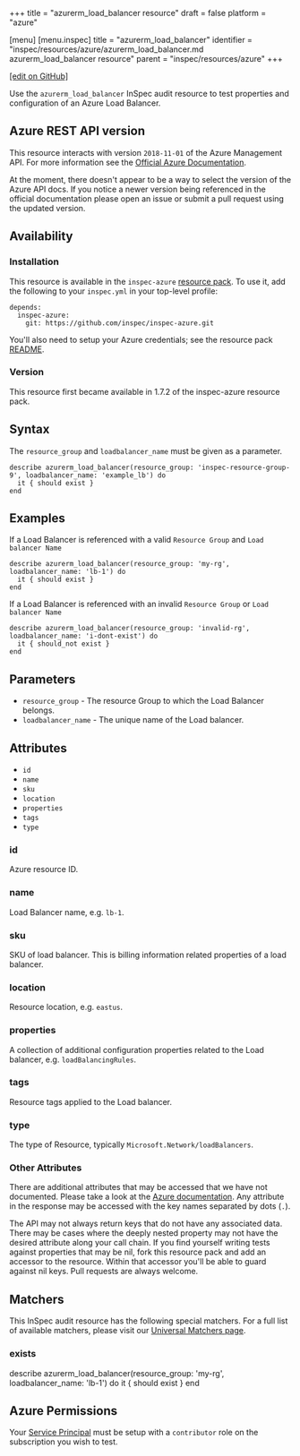 +++
title = "azurerm_load_balancer resource"
draft = false
platform = "azure"

[menu]
  [menu.inspec]
    title = "azurerm_load_balancer"
    identifier = "inspec/resources/azure/azurerm_load_balancer.md azurerm_load_balancer resource"
    parent = "inspec/resources/azure"
+++

[\[edit on GitHub\]](https://github.com/inspec/inspec-azure/blob/master/docs/resources/azurerm_load_balancer.md)

Use the `azurerm_load_balancer` InSpec audit resource to test properties and configuration of
an Azure Load Balancer.

## Azure REST API version

This resource interacts with version `2018-11-01` of the Azure Management API.
For more information see the [Official Azure Documentation](https://docs.microsoft.com/en-us/rest/api/load-balancer/loadbalancers/get).

At the moment, there doesn't appear to be a way to select the version of the
Azure API docs. If you notice a newer version being referenced in the official
documentation please open an issue or submit a pull request using the updated
version.

## Availability

### Installation

This resource is available in the `inspec-azure` [resource
pack](/inspec/glossary/#resource-pack). To use it, add the
following to your `inspec.yml` in your top-level profile:

    depends:
      inspec-azure:
        git: https://github.com/inspec/inspec-azure.git

You'll also need to setup your Azure credentials; see the resource pack
[README](https://github.com/inspec/inspec-azure#inspec-for-azure).

### Version

This resource first became available in 1.7.2 of the inspec-azure resource pack.

## Syntax

The `resource_group` and `loadbalancer_name` must be given as a parameter.

    describe azurerm_load_balancer(resource_group: 'inspec-resource-group-9', loadbalancer_name: 'example_lb') do
      it { should exist }
    end

## Examples

If a Load Balancer is referenced with a valid `Resource Group` and `Load balancer Name`

    describe azurerm_load_balancer(resource_group: 'my-rg', loadbalancer_name: 'lb-1') do
      it { should exist }
    end

If a Load Balancer is referenced with an invalid `Resource Group` or `Load balancer Name`

    describe azurerm_load_balancer(resource_group: 'invalid-rg', loadbalancer_name: 'i-dont-exist') do
      it { should_not exist }
    end

## Parameters

- `resource_group` - The resource Group to which the Load Balancer belongs.
- `loadbalancer_name` - The unique name of the Load balancer.

## Attributes

- `id`
- `name`
- `sku`
- `location`
- `properties`
- `tags`
- `type`

### id

Azure resource ID.

### name

Load Balancer name, e.g. `lb-1`.

### sku

SKU of load balancer. This is billing information related properties of a load balancer.

### location

Resource location, e.g. `eastus`.

### properties

A collection of additional configuration properties related to the Load balancer, e.g. `loadBalancingRules`.

### tags

Resource tags applied to the Load balancer.

### type

The type of Resource, typically `Microsoft.Network/loadBalancers`.

### Other Attributes

There are additional attributes that may be accessed that we have not
documented. Please take a look at the [Azure documentation](#azure-rest-api-version).
Any attribute in the response may be accessed with the key names separated by
dots (`.`).

The API may not always return keys that do not have any associated data. There
may be cases where the deeply nested property may not have the desired
attribute along your call chain. If you find yourself writing tests against
properties that may be nil, fork this resource pack and add an accessor to the
resource. Within that accessor you'll be able to guard against nil keys. Pull
requests are always welcome.

## Matchers

This InSpec audit resource has the following special matchers. For a full list of
available matchers, please visit our [Universal Matchers
page](/inspec/matchers/).

### exists

describe azurerm_load_balancer(resource_group: 'my-rg', loadbalancer_name: 'lb-1') do
it { should exist }
end

## Azure Permissions

Your [Service
Principal](https://docs.microsoft.com/en-us/azure/azure-resource-manager/resource-group-create-service-principal-portal)
must be setup with a `contributor` role on the subscription you wish to test.
